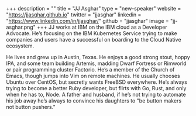 +++
description = ""
title = "JJ Asghar"
type = "new-speaker"
website = "https://jjasghar.github.io"
twitter = "jjasghar"
linkedin = "https://www.linkedin.com/in/jjasghar/"
github = "jjasghar"
image = "jj-asghar.png"
+++
JJ works at IBM on the IBM cloud as a Developer Advocate. He’s focusing
on the IBM Kubernetes Service trying to make companies and users have a
successful on boarding to the Cloud Native ecosystem.

He lives and grew up in Austin, Texas. He enjoys a good strong stout,
hoppy IPA, and some team building Artemis, madding Dwarf Fortress or
Rimworld or pair programming cluster Factorio. He’s a member of the
Church of Emacs, though jumps into Vim on remote machines. He usually
chooses Ubuntu over CentOS, but secretly wants FreeBSD everywhere. He’s
always trying to become a better Ruby developer, but flirts with Go,
Rust, and only when he has to, Node. A father and husband, if he’s not
trying to automate his job away he’s always to convince his daughters to
"be button makers not button pushers."